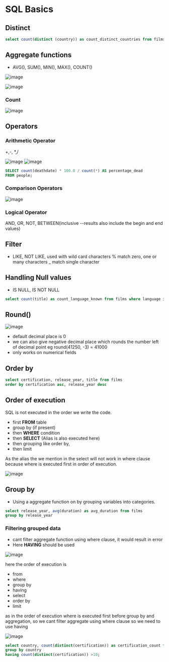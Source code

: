 # SQL Basics

## Distinct
```sql
select count(distinct (country)) as count_distinct_countries from films
```
## Aggregate functions
- AVG(), SUM(), MIN(), MAX(), COUNT()

![image](https://user-images.githubusercontent.com/47908891/205485986-0ace8590-dd1a-4191-90fa-dfa62b8f2b05.png)

![image](https://user-images.githubusercontent.com/47908891/205486003-3f15fe3a-4153-4925-a8b0-a8827cc28c9a.png)

### Count

![image](https://user-images.githubusercontent.com/47908891/205485908-4809d264-971e-4d33-9eac-8bf2f7e8f840.png)

## Operators

### Arithmetic Operator
 +,-, *,/
 
 ![image](https://user-images.githubusercontent.com/47908891/205486276-cf4764c9-acce-40bb-a7f4-e92709bd4e13.png)
 ![image](https://user-images.githubusercontent.com/47908891/205486342-9f4a1170-7ab8-4e4a-a355-d6fd489c77a1.png)

```sql
SELECT count(deathdate) * 100.0 / count(*) AS percentage_dead
FROM people;
```

 
### Comparison Operators

![image](https://user-images.githubusercontent.com/47908891/205486637-2edd27f4-60c6-4ede-961c-9e4ce3815c64.png)

### Logical Operator
  AND, OR, NOT,
  BETWEEN(inclusive --results also include the begin and end values)

## Filter
- LIKE, NOT LIKE,
  used with wild card characters
  %  match zero, one or many characters
  _  match single character




## Handling Null values
- IS NULL, IS NOT NULL

```sql
select count(title) as count_language_known from films where language is not null;
```
## Round()
 ![image](https://user-images.githubusercontent.com/47908891/205486170-db13ed95-3abd-4cec-9cb6-44fe020effa1.png)
 - default decimal place is 0
 - we can also give negative decimal place which rounds the number left of decimal point eg round(41250, -3) = 41000
 - only works on numerical fields

## Order by
```sql
select certification, release_year, title from films
order by certification asc, release_year desc
```
## Order of execution
SQL is not executed in the order we write the code.

- first **FROM**  table
- group by (if present)
- then **WHERE** condition
- then **SELECT** (Alias is also executed here)
- then grouping like order by,
- then limit 

As the alias the we mention in the select will not work in where clause because where is executed first in order of execution.

![image](https://user-images.githubusercontent.com/47908891/205485362-fbc838aa-5fa4-48f6-b475-dc97b8756260.png)




## Group by
- Using a aggregate function on by grouping variables into categories.

```sql
select release_year, avg(duration) as avg_duration from films
group by release_year
```

### Filtering grouped data
- cant filter aggregate function using where clause, it would result in error
- Here **HAVING** should be used


![image](https://user-images.githubusercontent.com/47908891/206704843-4fc87297-eb25-4bdb-a353-0021c01601d8.png)

here the order of execution is
- from 
- where
- group by
- having
- select 
- order by
- limit

as in the order of execution where is executed first before group by and aggregation, so we cant filter aggregate using where clause so we need to use having

![image](https://user-images.githubusercontent.com/47908891/206706241-38165ae3-4577-4c32-962e-250dc381dc70.png)
```sql
select country, count(distinct(certification)) as certification_count from films
group by country
having count(distinct(certification)) >10;
```




